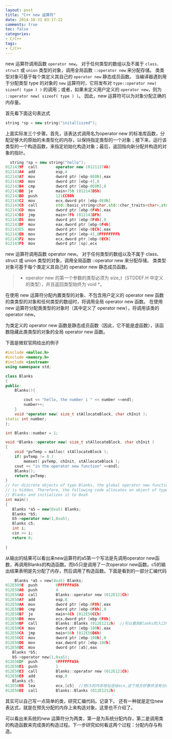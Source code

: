 ```yaml
---
layout: post
title: "C++ new 运算符"
date: 2014-10-31 03:17:22
comments: true
toc: false
categories: 
- C/C++
tags:
- C/C++
---
```

new 运算符调用函数 `operator new`。 对于任何类型的数组以及不属于 `class、struct` 或 `union` 类型的对象，调用全局函数 `::operator new` 来分配存储。 类类型对象可基于每个类定义其自己的 `operator new` 静态成员函数。
当编译器遇到用于分配类型 type 的对象的 `new` 运算符时，它将发布对 `type::operator new( sizeof( type ) )` 的调用；或者，如果未定义用户定义的 `operator new`，则为 `::operator new( sizeof( type ) )`。 因此，new 运算符可以为对象分配正确的内存量。

首先看下面这句表达式
``` c++
string *sp = new string("initalliszed");
```
<!--more-->

上面实际发三个步骤。首先，该表达式调用名为operator new 的标准库函数，分配足够大的原始的未类型化的内存，以保持指定类型的一个对象；接下来，运行该类型的一个构造函数，来指定初始化构造对象；最后，返回指向新分配并构造的对象的指针。
``` c++
  string *sp = new string("hello");
0121439F  call        operator new (0121137Ah)  
012143A4  add         esp,4  
012143A7  mov         dword ptr [ebp-0E0h],eax  
012143AD  mov         dword ptr [ebp-4],0  
012143B4  cmp         dword ptr [ebp-0E0h],0  
012143BB  je          main+75h (012143D5h)  
012143BD  push        121CC80h  
012143C2  mov         ecx,dword ptr [ebp-0E0h]  
012143C8  call        std::basic_string<char,std::char_traits<char>,std::allocator<char> >::basic_string<char,std::char_traits<char>,std::allocator<char> > (01211398h)  
012143CD  mov         dword ptr [ebp-0F4h],eax  
012143D3  jmp         main+7Fh (012143DFh)  
012143D5  mov         dword ptr [ebp-0F4h],0  
012143DF  mov         eax,dword ptr [ebp-0F4h]  
012143E5  mov         dword ptr [ebp-0ECh],eax  
012143EB  mov         dword ptr [ebp-4],0FFFFFFFFh  
012143F2  mov         ecx,dword ptr [ebp-0ECh]  
012143F8  mov         dword ptr [sp],ecx  
```

new 运算符调用函数 operator new。 对于任何类型的数组以及不属于 class、struct 或 union 类型的对象，调用全局函数 ::operator new 来分配存储。 类类型对象可基于每个类定义其自己的 operator new 静态成员函数。


>* operator new 的第一个参数的类型必须为 size_t（STDDEF.H 中定义的类型），并且返回类型始终为 void *。

在使用 new 运算符分配内置类型的对象、不包含用户定义的 operator new 函数的类类型的对象和任何类型的数组时，将调用全局 operator new 函数。 在使用 new 运算符分配类类型的对象时（其中定义了 operator new），将调用该类的 operator new。

为类定义的 operator new 函数是静态成员函数（因此，它不能是虚函数），该函数隐藏此类类型的对象的全局 operator new 函数。 

下面是微软官网给出的例子

``` C++ new.cpp
#include <malloc.h>
#include <memory.h>
#include <iostream>
using namespace std;

class Blanks
{
public:
    Blanks(){

		cout << "hello, the number i " << number <<endl;
		number++;
	}
    void *operator new( size_t stAllocateBlock, char chInit );
static int number;
};

int Blanks::number = 1;

void *Blanks::operator new( size_t stAllocateBlock, char chInit )
{
    void *pvTemp = malloc( stAllocateBlock );
    if( pvTemp != 0 )
        memset( pvTemp, chInit, stAllocateBlock );
	cout << "in the operator new function" <<endl;
	Blanks();
    return pvTemp;
}
// For discrete objects of type Blanks, the global operator new function
// is hidden. Therefore, the following code allocates an object of type
// Blanks and initializes it to 0xa5
int main()
{
   Blanks *a5 = new(0xa5) Blanks;
   Blanks *b5;
   b5->operator new(1,0xa5);
   Blanks c5;
   int i;
   cin >> i;
   return 0;
   
}
```
从输出的结果可以看出来new运算符的a5第一个写法是先调用operator new函数，再调用Blanks的构造函数。而b5只是调用了一次operator new函数。c5的输出结果表明是先分配了内存，然后调用了构造函数。下面是看到的一部分汇编代码
``` c
	Blanks *a5 = new(0xa5) Blanks;
012E509E  push        0FFFFFFA5h  
012E50A0  push        4  
012E50A2  call        Blanks::operator new (012E121Ch)  
012E50A7  add         esp,8  
012E50AA  mov         dword ptr [ebp-0F8h],eax  
012E50B0  cmp         dword ptr [ebp-0F8h],0  
012E50B7  je          main+4Ch (012E50CCh)  
012E50B9  mov         ecx,dword ptr [ebp-0F8h]  
012E50BF  call        Blanks::Blanks (012E1212h)  //可以看到Blanks的入口地址是012E1212h
012E50C4  mov         dword ptr [ebp-100h],eax  
012E50CA  jmp         main+56h (012E50D6h)  
012E50CC  mov         dword ptr [ebp-100h],0  
012E50D6  mov         eax,dword ptr [ebp-100h]  
012E50DC  mov         dword ptr [a5],eax  
   Blanks *b5;
   b5->operator new(1,0xa5);
012E50DF  push        0FFFFFFA5h  
012E50E1  push        1  
012E50E3  call        Blanks::operator new (012E121Ch)  
012E50E8  add         esp,8  
   Blanks c5;
012E50EB  lea         ecx,[c5]  //把c5的内存地址送给ecx,这个地方好像并没有分配内存
012E50EE  call        Blanks::Blanks (012E1212h)  
```
其实可以自己写一点简单的类，研究汇编代码。记录下。
还有一种就是定位new表达式，就是在预先分配的内存上来构造对象。这里也不介绍了。

可以看出来系统的new 运算符分为两类，第一是为系统分配内存，第二是调用类的构造函数来完成类的构造过程。下一步研究如何看这两个过程：分配内存与构造。

